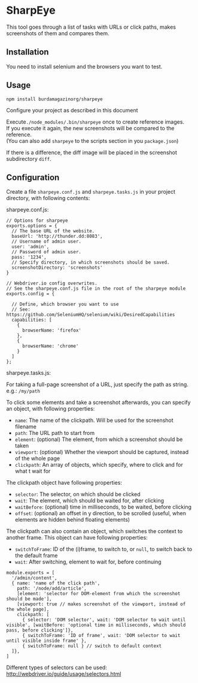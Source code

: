 # SharpEye
This tool goes through a list of tasks with URLs or click paths, makes screenshots of them and compares them.

## Installation
You need to install selenium and the browsers you want to test.

## Usage
`npm install burdamagazinorg/sharpeye`

Configure your project as described in this document

Execute`./node_modules/.bin/sharpeye` once to create reference images.  
If you execute it again, the new screenshots will be compared to the reference.  
(You can also add `sharpeye` to the scripts section in you `package.json`)

If there is a difference, the diff image will be placed in the screenshot subdirectory `diff`.


## Configuration

Create a file `sharpeye.conf.js` and `sharpeye.tasks.js` in your project directory, with following contents:

sharpeye.conf.js:
```
// Options for sharpeye
exports.options = {
  // The base URL of the website.
  baseUrl: 'http://thunder.dd:8083',
  // Username of admin user.
  user: 'admin',
  // Password of admin user.
  pass: '1234',
  // Specify directory, in which screenshots should be saved.
  screenshotDirectory: 'screenshots'
}

// Webdriver.io config overwrites.
// See the sharpeye.conf.js file in the root of the sharpeye module
exports.config = {

  // Define, which browser you want to use
  // See: https://github.com/SeleniumHQ/selenium/wiki/DesiredCapabilities
  capabilities: [
    {
      browserName: 'firefox'
    },
    {
      browserName: 'chrome'
    }
  ]
};

```

sharpeye.tasks.js:

For taking a full-page screenshot of a URL, just specify the path as string. e.g.:
`/my/path`

To click some elements and take a screenshot afterwards, you can specify an object, with following properties:

- `name`: The name of the clickpath. Will be used for the screenshot filename
- `path`: The URL path to start from
- `element`: (optional) The element, from which a screenshot should be taken
- `viewport`: (optional) Whether the viewport should be captured, instead of the whole page
- `clickpath`: An array of objects, which specify, where to click and for what t wait for

The clickpath object have following properties:
- `selector`: The selector, on which should be clicked
- `wait`: The element, which should be waited for, after clicking
- `waitBefore`: (optional) time in milliseconds, to be waited, before clicking
- `offset`: (optional) an offset in y direction, to be scrolled (useful, when elements are hidden behind floating elements)

The clickpath can also contain an object, which switches the context to another frame. This object can have following properties:
- `switchToFrame`: ID of the (i)frame, to switch to, or `null`, to switch back to the default frame
- `wait`: After switching, element to wait for, before continuing


```
module.exports = [
  '/admin/content',
  { name: 'name of the click path',
    path: '/node/add/article',
    [element: 'selector for DOM-element from which the screenshot should be made'],
    [viewport: true // makes screenshot of the viewport, instead of the whole page],
    clickpath: [
      { selector: 'DOM selector', wait: 'DOM selector to wait until visible', [waitBefore: 'optional time in milliseconds, which should pass, before clicking']},
      { switchToFrame: 'ID of frame', wait: 'DOM selector to wait until visible inside frame' },
      { switchToFrame: null } // switch to default context
  ]},
]

```

Different types of selectors can be used: http://webdriver.io/guide/usage/selectors.html
